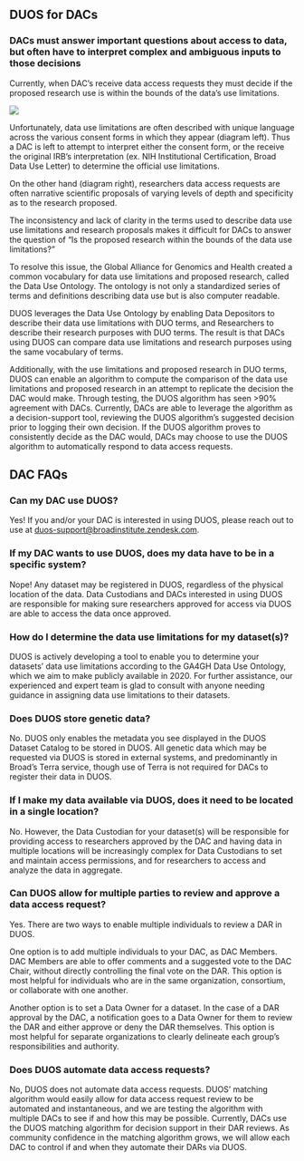 ## DUOS for DACs

### DACs must answer important questions about access to data, but often have to interpret complex and ambiguous inputs to those decisions

Currently, when DAC’s receive data access requests they must decide if the proposed research use is within the bounds of the data’s use limitations.

[![](http://img.youtube.com/vi/8ZyU34xpi4M/0.jpg)](http://www.youtube.com/watch?v=8ZyU34xpi4M "")

Unfortunately, data use limitations are often described with unique language across the various consent forms in which they appear (diagram left). Thus a DAC is left to attempt to interpret either the consent form, or the receive the original IRB’s interpretation (ex. NIH Institutional Certification, Broad Data Use Letter) to determine the official use limitations.

On the other hand (diagram right), researchers data access requests are often narrative scientific proposals of varying levels of depth and specificity as to the research proposed.

The inconsistency and lack of clarity in the terms used to describe data use use limitations and research proposals makes it difficult for DACs to answer the question of “Is the proposed research within the bounds of the data use limitations?”



To resolve this issue, the Global Alliance for Genomics and Health created a common vocabulary for data use limitations and proposed research, called the Data Use Ontology. The ontology is not only a standardized series of terms and definitions describing data use but is also computer readable.

DUOS leverages the Data Use Ontology by enabling Data Depositors to describe their data use limitations with DUO terms, and Researchers to describe their research purposes with DUO terms. The result is that DACs using DUOS can compare data use limitations and research purposes using the same vocabulary of terms.



Additionally, with the use limitations and proposed research in DUO terms, DUOS can enable an algorithm to compute the comparison of the data use limitations and proposed research in an attempt to replicate the decision the DAC would make. Through testing, the DUOS algorithm has seen >90% agreement with DACs. Currently, DACs are able to leverage the algorithm as a decision-support tool, reviewing the DUOS algorithm’s suggested decision prior to logging their own decision. If the DUOS algorithm proves to consistently decide as the DAC would, DACs may choose to use the DUOS algorithm to automatically respond to data access requests.



## DAC FAQs

### Can my DAC use DUOS?
Yes! If you and/or your DAC is interested in using DUOS, please reach out to use at duos-support@broadinstitute.zendesk.com.

### If my DAC wants to use DUOS, does my data have to be in a specific system?
Nope! Any dataset may be registered in DUOS, regardless of the physical location of the data. Data Custodians and DACs interested in using DUOS are responsible for making sure researchers approved for access via DUOS are able to access the data once approved.

### How do I determine the data use limitations for my dataset(s)?
DUOS is actively developing a tool to enable you to determine your datasets’ data use limitations according to the GA4GH Data Use Ontology, which we aim to make publicly available in 2020. For further assistance, our experienced and expert team is glad to consult with anyone needing guidance in assigning data use limitations to their datasets.

### Does DUOS store genetic data?
No. DUOS only enables the metadata you see displayed in the DUOS Dataset Catalog to be stored in DUOS. All genetic data which may be requested via DUOS is stored in external systems, and predominantly in Broad’s Terra service, though use of Terra is not required for DACs to register their data in DUOS.

### If I make my data available via DUOS, does it need to be located in a single location?
No. However, the Data Custodian for your dataset(s) will be responsible for providing access to researchers approved by the DAC and having data in multiple locations will be increasingly complex for Data Custodians to set and maintain access permissions, and for researchers to access and analyze the data in aggregate.

### Can DUOS allow for multiple parties to review and approve a data access request?
Yes. There are two ways to enable multiple individuals to review a DAR in DUOS.

One option is to add multiple individuals to your DAC, as DAC Members. DAC Members are able to offer comments and a suggested vote to the DAC Chair, without directly controlling the final vote on the DAR. This option is most helpful for individuals who are in the same organization, consortium, or collaborate with one another.

Another option is to set a Data Owner for a dataset. In the case of a DAR approval by the DAC, a notification goes to a Data Owner for them to review the DAR and either approve or deny the DAR themselves. This option is most helpful for separate organizations to clearly delineate each group’s responsibilities and authority.

### Does DUOS automate data access requests?
No, DUOS does not automate data access requests. DUOS’ matching algorithm would easily allow for data access request review to be automated and instantaneous, and we are testing the algorithm with multiple DACs to see if and how this may be possible. Currently, DACs use the DUOS matching algorithm for decision support in their DAR reviews. As community confidence in the matching algorithm grows, we will allow each DAC to control if and when they automate their DARs via DUOS.
